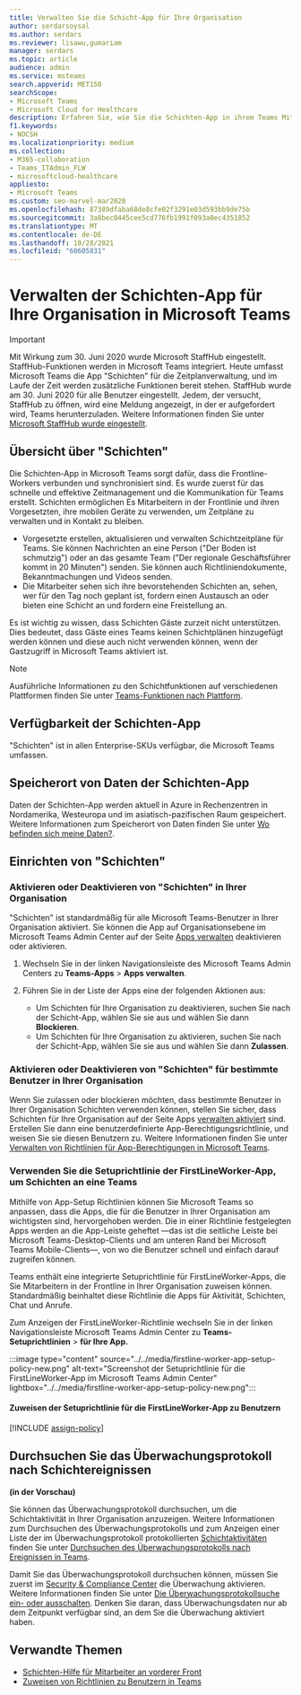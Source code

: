 ```yaml
---
title: Verwalten Sie die Schicht-App für Ihre Organisation
author: serdarsoysal
ms.author: serdars
ms.reviewer: lisawu,gumariam
manager: serdars
ms.topic: article
audience: admin
ms.service: msteams
search.appverid: MET150
searchScope:
- Microsoft Teams
- Microsoft Cloud for Healthcare
description: Erfahren Sie, wie Sie die Schichten-App in ihrem Teams Mitarbeiter in der Frontlinie in Ihrer Organisation einrichten und verwalten.
f1.keywords:
- NOCSH
ms.localizationpriority: medium
ms.collection:
- M365-collaboration
- Teams_ITAdmin_FLW
- microsoftcloud-healthcare
appliesto:
- Microsoft Teams
ms.custom: seo-marvel-mar2020
ms.openlocfilehash: 87389dfaba68de8cfe02f3291e03d593bb9de75b
ms.sourcegitcommit: 3a8bec0445cee5cd776fb1991f093a0ec4351852
ms.translationtype: MT
ms.contentlocale: de-DE
ms.lasthandoff: 10/28/2021
ms.locfileid: "60605831"
---
```

# <a name="manage-the-shifts-app-for-your-organization-in-microsoft-teams"></a>Verwalten der Schichten-App für Ihre Organisation in Microsoft Teams

> [!IMPORTANT]
> Mit Wirkung zum 30. Juni 2020 wurde Microsoft StaffHub eingestellt. StaffHub-Funktionen werden in Microsoft Teams integriert. Heute umfasst Microsoft Teams die App "Schichten" für die Zeitplanverwaltung, und im Laufe der Zeit werden zusätzliche Funktionen bereit stehen. StaffHub wurde am 30. Juni 2020 für alle Benutzer eingestellt. Jedem, der versucht, StaffHub zu öffnen, wird eine Meldung angezeigt, in der er aufgefordert wird, Teams herunterzuladen. Weitere Informationen finden Sie unter [Microsoft StaffHub wurde eingestellt](microsoft-staffhub-to-be-retired.md).  

## <a name="overview-of-shifts"></a>Übersicht über "Schichten"

Die Schichten-App in Microsoft Teams sorgt dafür, dass die Frontline-Workers verbunden und synchronisiert sind. Es wurde zuerst für das schnelle und effektive Zeitmanagement und die Kommunikation für Teams erstellt. Schichten ermöglichen Es Mitarbeitern in der Frontlinie und ihren Vorgesetzten, ihre mobilen Geräte zu verwenden, um Zeitpläne zu verwalten und in Kontakt zu bleiben.

- Vorgesetzte erstellen, aktualisieren und verwalten Schichtzeitpläne für Teams. Sie können Nachrichten an eine Person ("Der Boden ist schmutzig") oder an das gesamte Team ("Der regionale Geschäftsführer kommt in 20 Minuten") senden. Sie können auch Richtliniendokumente, Bekanntmachungen und Videos senden.
- Die Mitarbeiter sehen sich ihre bevorstehenden Schichten an, sehen, wer für den Tag noch geplant ist, fordern einen Austausch an oder bieten eine Schicht an und fordern eine Freistellung an.

Es ist wichtig zu wissen, dass Schichten Gäste zurzeit nicht unterstützen. Dies bedeutet, dass Gäste eines Teams keinen Schichtplänen hinzugefügt werden können und diese auch nicht verwenden können, wenn der Gastzugriff in Microsoft Teams aktiviert ist. 

> [!Note]
> Ausführliche Informationen zu den Schichtfunktionen auf verschiedenen Plattformen finden Sie unter [Teams-Funktionen nach Plattform](https://support.microsoft.com/office/teams-features-by-platform-debe7ff4-7db4-4138-b7d0-fcc276f392d3).

## <a name="availability-of-shifts"></a>Verfügbarkeit der Schichten-App

"Schichten" ist in allen Enterprise-SKUs verfügbar, die Microsoft Teams umfassen.

## <a name="location-of-shifts-data"></a>Speicherort von Daten der Schichten-App

Daten der Schichten-App werden aktuell in Azure in Rechenzentren in Nordamerika, Westeuropa und im asiatisch-pazifischen Raum gespeichert. Weitere Informationen zum Speicherort von Daten finden Sie unter [Wo befinden sich meine Daten?](http://o365datacentermap.azurewebsites.net/).

## <a name="set-up-shifts"></a>Einrichten von "Schichten"

### <a name="enable-or-disable-shifts-in-your-organization"></a>Aktivieren oder Deaktivieren von "Schichten" in Ihrer Organisation

"Schichten" ist standardmäßig für alle Microsoft Teams-Benutzer in Ihrer Organisation aktiviert. Sie können die App auf Organisationsebene im Microsoft Teams Admin Center auf der Seite [Apps verwalten](../../manage-apps.md) deaktivieren oder aktivieren.

1. Wechseln Sie in der linken Navigationsleiste des Microsoft Teams Admin Centers zu **Teams-Apps** > **Apps verwalten**.
2. Führen Sie in der Liste der Apps eine der folgenden Aktionen aus:

    - Um Schichten für Ihre Organisation zu deaktivieren, suchen Sie nach der Schicht-App, wählen Sie sie aus und wählen Sie dann **Blockieren**.
    - Um Schichten für Ihre Organisation zu aktivieren, suchen Sie nach der Schicht-App, wählen Sie sie aus und wählen Sie dann **Zulassen**.

### <a name="enable-or-disable-shifts-for-specific-users-in-your-organization"></a>Aktivieren oder Deaktivieren von "Schichten" für bestimmte Benutzer in Ihrer Organisation

Wenn Sie zulassen oder blockieren möchten, dass bestimmte Benutzer in Ihrer Organisation Schichten verwenden können, stellen Sie sicher, dass Schichten für Ihre Organisation auf der Seite Apps [verwalten aktiviert](../../manage-apps.md) sind. Erstellen Sie dann eine benutzerdefinierte App-Berechtigungsrichtlinie, und weisen Sie sie diesen Benutzern zu. Weitere Informationen finden Sie unter [Verwalten von Richtlinien für App-Berechtigungen in Microsoft Teams](../../teams-app-permission-policies.md).

### <a name="use-the-firstlineworker-app-setup-policy-to-pin-shifts-to-teams"></a>Verwenden Sie die Setuprichtlinie der FirstLineWorker-App, um Schichten an eine Teams

Mithilfe von App-Setup Richtlinien können Sie Microsoft Teams so anpassen, dass die Apps, die für die Benutzer in Ihrer Organisation am wichtigsten sind, hervorgehoben werden. Die in einer Richtlinie festgelegten Apps werden an die App-Leiste geheftet &mdash;das ist die seitliche Leiste bei Microsoft Teams-Desktop-Clients und am unteren Rand bei Microsoft Teams Mobile-Clients&mdash;, von wo die Benutzer schnell und einfach darauf zugreifen können.
 
Teams enthält eine integrierte Setuprichtlinie für FirstLineWorker-Apps, die Sie Mitarbeitern in der Frontline in Ihrer Organisation zuweisen können. Standardmäßig beinhaltet diese Richtlinie die Apps für Aktivität, Schichten, Chat und Anrufe.

Zum Anzeigen der FirstLineWorker-Richtlinie wechseln Sie in der linken Navigationsleiste Microsoft Teams Admin Center zu **Teams-Setuprichtlinien**  >  **für Ihre App.**

:::image type="content" source="../../media/firstline-worker-app-setup-policy-new.png" alt-text="Screenshot der Setuprichtlinie für die FirstLineWorker-App im Microsoft Teams Admin Center" lightbox="../../media/firstline-worker-app-setup-policy-new.png":::

#### <a name="assign-the-firstlineworker-app-setup-policy-to-users"></a>Zuweisen der Setuprichtlinie für die FirstLineWorker-App zu Benutzern

[!INCLUDE [assign-policy](../../includes/assign-policy.md)]

## <a name="search-the-audit-log-for-shifts-events"></a>Durchsuchen Sie das Überwachungsprotokoll nach Schichtereignissen

**(in der Vorschau)**

Sie können das Überwachungsprotokoll durchsuchen, um die Schichtaktivität in Ihrer Organisation anzuzeigen.  Weitere Informationen zum Durchsuchen des Überwachungsprotokolls und zum Anzeigen einer Liste der im Überwachungsprotokoll protokollierten [Schichtaktivitäten](../../audit-log-events.md#shifts-in-teams-activities) finden Sie unter [Durchsuchen des Überwachungsprotokolls nach Ereignissen in Teams](../../audit-log-events.md).

Damit Sie das Überwachungsprotokoll durchsuchen können, müssen Sie zuerst im [Security & Compliance Center](https://protection.office.com) die Überwachung aktivieren. Weitere Informationen finden Sie unter [Die Überwachungsprotokollsuche ein- oder ausschalten](https://support.office.com/article/Turn-Office-365-audit-log-search-on-or-off-e893b19a-660c-41f2-9074-d3631c95a014). Denken Sie daran, dass Überwachungsdaten nur ab dem Zeitpunkt verfügbar sind, an dem Sie die Überwachung aktiviert haben.

## <a name="related-topics"></a>Verwandte Themen

- [Schichten-Hilfe für Mitarbeiter an vorderer Front](https://support.office.com/article/apps-and-services-cc1fba57-9900-4634-8306-2360a40c665b)
- [Zuweisen von Richtlinien zu Benutzern in Teams](../../policy-assignment-overview.md)
